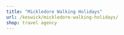 ```yaml
---
title: "Mickledore Walking Holidays"
url: /keswick/mickledore-walking-holidays/
shop: travel agency
---
```

